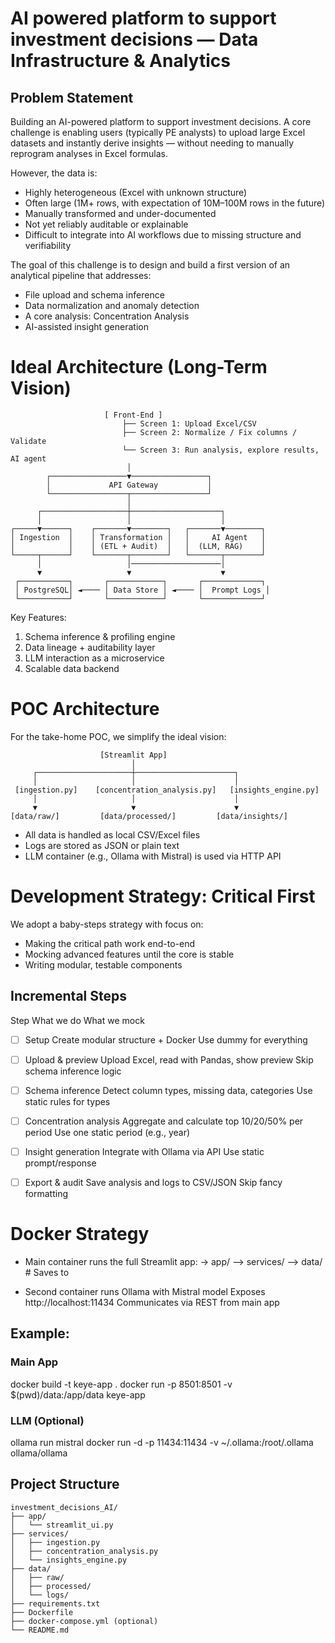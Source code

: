 # AI powered platform to support investment decisions — Data Infrastructure & Analytics
## Problem Statement

Building an AI-powered platform to support investment decisions. A core challenge is enabling users (typically PE analysts) to upload large Excel datasets and instantly derive insights — without needing to manually reprogram analyses in Excel formulas.

However, the data is:
* Highly heterogeneous (Excel with unknown structure)
* Often large (1M+ rows, with expectation of 10M–100M rows in the future)
* Manually transformed and under-documented
* Not yet reliably auditable or explainable
* Difficult to integrate into AI workflows due to missing structure and verifiability

The goal of this challenge is to design and build a first version of an analytical pipeline that addresses:
* File upload and schema inference
* Data normalization and anomaly detection
* A core analysis: Concentration Analysis
* AI-assisted insight generation

# Ideal Architecture (Long-Term Vision)
```            
                     [ Front-End ]
                         ├── Screen 1: Upload Excel/CSV
                         ├── Screen 2: Normalize / Fix columns / Validate
                         └── Screen 3: Run analysis, explore results, AI agent
                          │
        ┌─────────────────▼─────────────────┐
        │             API Gateway           │
        └─────────────────┬─────────────────┘
                          │
      ┌───────────────────┼────────────────────┐
      │                   │                    │
┌─────▼──────┐    ┌───────▼────────┐   ┌───────▼────────┐
│ Ingestion  │    │ Transformation │   │     AI Agent   │
│            │    │ (ETL + Audit)  │   │  (LLM, RAG)    │
└─────┬──────┘    └───────┬────────┘   └───────┬────────┘
      │                   │────────────────────│
      ▼                   ▼                    ▼
 ┌───────────┐       ┌────────────┐       ┌─────────────┐
 │ PostgreSQL│ ◄──── │ Data Store │ ◄──── │  Prompt Logs │
 └───────────┘       └────────────┘       └─────────────┘
```

Key Features:
1) Schema inference & profiling engine
2) Data lineage + auditability layer
3) LLM interaction as a microservice
4) Scalable data backend 

# POC Architecture

For the take-home POC, we simplify the ideal vision:
```
                    [Streamlit App]
                           │
     ┌─────────────────────┼──────────────────────┐
     │                     │                      │
 [ingestion.py]    [concentration_analysis.py]   [insights_engine.py]
     │                     │                      │
     ▼                     ▼                      ▼
[data/raw/]         [data/processed/]         [data/insights/]
```
* All data is handled as local CSV/Excel files
* Logs are stored as JSON or plain text
* LLM container (e.g., Ollama with Mistral) is used via HTTP API

# Development Strategy: Critical First

We adopt a baby-steps strategy with focus on:
* Making the critical path work end-to-end
* Mocking advanced features until the core is stable
* Writing modular, testable components

## Incremental Steps
Step	What we do	What we mock
* [ ] Setup	Create modular structure + Docker	Use dummy for everything
* [ ] Upload & preview	Upload Excel, read with Pandas, show preview	Skip schema inference logic
* [ ] Schema inference	Detect column types, missing data, categories	Use static rules for types
* [ ] Concentration analysis	Aggregate and calculate top 10/20/50% per period	Use one static period (e.g., year)
* [ ] Insight generation	Integrate with Ollama via API	Use static prompt/response
* [ ] Export & audit	Save analysis and logs to CSV/JSON	Skip fancy formatting


# Docker Strategy
* Main container runs the full Streamlit app:
-> app/
--> services/
--> data/ # Saves to

* Second container runs Ollama with Mistral model
Exposes http://localhost:11434
Communicates via REST from main app

## Example:

### Main App
docker build -t keye-app .
docker run -p 8501:8501 -v $(pwd)/data:/app/data keye-app

### LLM (Optional)
ollama run mistral
docker run -d -p 11434:11434 -v ~/.ollama:/root/.ollama ollama/ollama

## Project Structure
```
investment_decisions_AI/
├── app/
│   └── streamlit_ui.py
├── services/
│   ├── ingestion.py
│   ├── concentration_analysis.py
│   └── insights_engine.py
├── data/
│   ├── raw/
│   ├── processed/
│   └── logs/
├── requirements.txt
├── Dockerfile
├── docker-compose.yml (optional)
└── README.md
```
